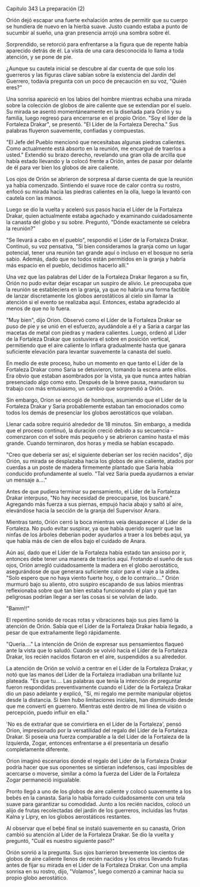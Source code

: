 
Capítulo 343 La preparación (2)

Orión dejó escapar una fuerte exhalación antes de permitir que su cuerpo se hundiera de nuevo en la hierba suave. Justo cuando estaba a punto de sucumbir al sueño, una gran presencia arrojó una sombra sobre él.

Sorprendido, se retorció para enfrentarse a la figura que de repente había aparecido detrás de él. La vista de una cara desconocida lo llama a toda atención, y se pone de pie.

¿Aunque su cautela inicial se descubre al dar cuenta de que solo los guerreros y las figuras clave sabían sobre la existencia del Jardín del Guerrero, todavía pregunta con un poco de precaución en su voz, "Quién eres?"

Una sonrisa apareció en los labios del hombre mientras echaba una mirada sobre la colección de globos de aire caliente que se extendían por el suelo. Su mirada se asentó momentáneamente en la diseñada para Orión y su familia, luego regresó para encerrarse en el propio Orión. "Soy el líder de la Fortaleza Drakar", se presentó. "El Líder de la Fortaleza Derecha." Sus palabras fluyeron suavemente, confiadas y compuestas.

"El Jefe del Pueblo mencionó que necesitabas algunas piedras calientes. Como actualmente está absorto en la reunión, me encargué de traerlos a usted." Extendió su brazo derecho, revelando una gran olla de arcilla que había estado llevando y la colocó frente a Orión, antes de pasar por delante de él para ver bien los globos de aire caliente.

Los ojos de Orión se abrieron de sorpresa al darse cuenta de que la reunión ya había comenzado. Sintiendo el suave roce de calor contra su rostro, enfocó su mirada hacia las piedras calientes en la olla, luego la levantó con cautela con las manos.

Luego se dio la vuelta y aceleró sus pasos hacia el Líder de la Fortaleza Drakar, quien actualmente estaba agachado y examinando cuidadosamente la canasta del globo y su sobre. Preguntó, "Dónde exactamente se celebra la reunión?"

"Se llevará a cabo en el pueblo", respondió el Líder de la Fortaleza Drakar. Continuó, su voz pensativa, "Si bien consideramos la granja como un lugar potencial, tener una reunión tan grande aquí o incluso en el bosque no sería sabio. Además, dado que no todos están permitidos en la granja y habría más espacio en el pueblo, decidimos hacerlo allí."

Una vez que las palabras del Líder de la Fortaleza Drakar llegaron a su fin, Orión no pudo evitar dejar escapar un suspiro de alivio. Le preocupaba que la reunión se estableciera en la granja, ya que no habría una forma factible de lanzar discretamente los globos aerostáticos al cielo sin llamar la atención si el evento se realizaba aquí. Entonces, estaba agradecido al menos de que no lo fuera.

"Muy bien", dijo Orion. Observó como el Líder de la Fortaleza Drakar se puso de pie y se unió en el esfuerzo, ayudándole a él y a Saria a cargar las macetas de metal con piedras y madera calientes. Luego, ordenó al Líder de la Fortaleza Drakar que sostuviera el sobre en posición vertical, permitiendo que el aire caliente lo inflara gradualmente hasta que ganara suficiente elevación para levantar suavemente la canasta del suelo.

En medio de este proceso, hubo un momento en que tanto el Líder de la Fortaleza Drakar como Saria se detuvieron, tomando la escena ante ellos. Era obvio que estaban asombrados por la vista, ya que nunca antes habían presenciado algo como esto. Después de la breve pausa, reanudaron su trabajo con más entusiasmo, un cambio que sorprendió a Orión.

Sin embargo, Orion se encogió de hombros, asumiendo que el Líder de la Fortaleza Drakar y Saria probablemente estaban tan emocionados como todos los demás de presenciar los globos aerostáticos que volaban.

Llenar cada sobre requirió alrededor de 18 minutos. Sin embargo, a medida que el proceso continuó, la duración creció debido a su secuencia – comenzaron con el sobre más pequeño y se abrieron camino hasta el más grande. Cuando terminaron, dos horas y media se habían escapado.

"Creo que debería ser así; el siguiente deberían ser los recién nacidos", dijo Orión, su mirada se desplazaba hacia los globos de aire caliente, atados por cuerdas a un poste de madera firmemente plantado que Saria había conducido profundamente al suelo. "Tal vez Saria pueda ayudarnos a enviar un mensaje a...."

Antes de que pudiera terminar su pensamiento, el Líder de la Fortaleza Drakar interpuso, "No hay necesidad de preocuparse, los buscaré." Agregando más fuerza a sus piernas, empujó hacia abajo y saltó al aire, elevándose hacia la sección de la granja del Supervisor Anara.

Mientras tanto, Orión cerró la boca mientras veía desaparecer al Líder de la Fortaleza. No pudo evitar suspirar, ya que había querido sugerir que las ninfas de los árboles deberían poder ayudarlos a traer a los bebés aquí, ya que había más de cien de ellos bajo el cuidado de Anara.

Aún así, dado que el Líder de la Fortaleza había estado tan ansioso por ir, entonces debe tener una manera de traerlos aquí. Frotando el sueño de sus ojos, Orión arregló cuidadosamente la madera en el globo aerostático, asegurándose de que generara suficiente calor para el viaje a la aldea. "Solo espero que no haya viento fuerte hoy, o de lo contrario...." Orión murmuró bajo su aliento, otro suspiro escapando de sus labios mientras reflexionaba sobre qué tan bien estaba funcionando el plan y qué tan peligrosas podrían llegar a ser las cosas si se volvían de lado.

"Bamm!!"

El repentino sonido de rocas rotas y vibraciones bajo sus pies llamó la atención de Orión. Sabía que el Líder de la Fortaleza Drakar había llegado, a pesar de que extrañamente llegó rápidamente.

"Quería...." La intención de Orión de expresar sus pensamientos flaqueó ante la vista que lo saludó. Cuando se volvió hacia el Líder de la Fortaleza Drakar, los recién nacidos flotaron en el aire, suspendidos a su alrededor.

La atención de Orión se volvió a centrar en el Líder de la Fortaleza Drakar, y notó que las manos del Líder de la Fortaleza irradiaban una brillante luz plateada. "Es que tu.... Las palabras que tenía la intención de preguntar fueron respondidas preventivamente cuando el Líder de la Fortaleza Drakar dio un paso adelante y explicó, "Sí, mi regalo me permite manipular objetos desde la distancia. Si bien hubo limitaciones iniciales, han disminuido desde que me convertí en guerrero. Mientras esté dentro de mi línea de visión o percepción, puedo influir en ella."

'No es de extrañar que se convirtiera en el Líder de la Fortaleza', pensó Orion, impresionado por la versatilidad del regalo del Líder de la Fortaleza Drakar. Si poseía una fuerza comparable a la del Líder de la Fortaleza de la Izquierda, Zogar, entonces enfrentarse a él presentaría un desafío completamente diferente.

Orion imaginó escenarios donde el regalo del Líder de la Fortaleza Drakar podría hacer que sus oponentes se sintieran indefensos, casi imposibles de acercarse o moverse, similar a cómo la fuerza del Líder de la Fortaleza Zogar permaneció inigualable.

Pronto llegó a uno de los globos de aire caliente y colocó suavemente a los bebés en la canasta. Saria lo había forrado cuidadosamente con una tela suave para garantizar su comodidad. Junto a los recién nacidos, colocó un alijo de frutas recolectadas del jardín de los guerreros, incluidas las frutas Kalna y Lipry, en los globos aerostáticos restantes.

Al observar que el bebé final se instaló suavemente en su canasta, Orion cambió su atención al Líder de la Fortaleza Drakar. Se dio la vuelta y preguntó, "Cuál es nuestro siguiente paso?"

Orión sonrió a la pregunta. Sus ojos barrieron brevemente los cientos de globos de aire caliente llenos de recién nacidos y los otros llevando frutas antes de fijar su mirada en el Líder de la Fortaleza Drakar. Con una amplia sonrisa en su rostro, dijo, "Volamos", luego comenzó a caminar hacia su propio globo aerostático.
